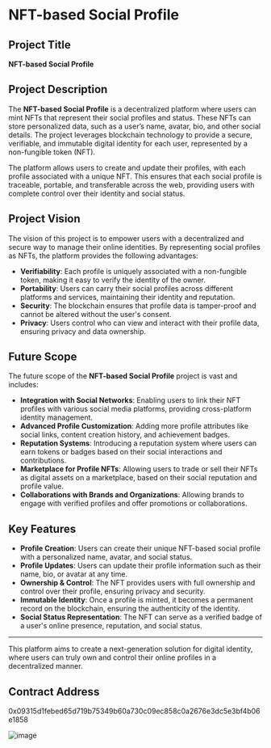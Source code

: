 # NFT-based Social Profile

## Project Title
**NFT-based Social Profile**

## Project Description
The **NFT-based Social Profile** is a decentralized platform where users can mint NFTs that represent their social profiles and status. These NFTs can store personalized data, such as a user’s name, avatar, bio, and other social details. The project leverages blockchain technology to provide a secure, verifiable, and immutable digital identity for each user, represented by a non-fungible token (NFT).

The platform allows users to create and update their profiles, with each profile associated with a unique NFT. This ensures that each social profile is traceable, portable, and transferable across the web, providing users with complete control over their identity and social status.

## Project Vision
The vision of this project is to empower users with a decentralized and secure way to manage their online identities. By representing social profiles as NFTs, the platform provides the following advantages:

- **Verifiability**: Each profile is uniquely associated with a non-fungible token, making it easy to verify the identity of the owner.
- **Portability**: Users can carry their social profiles across different platforms and services, maintaining their identity and reputation.
- **Security**: The blockchain ensures that profile data is tamper-proof and cannot be altered without the user's consent.
- **Privacy**: Users control who can view and interact with their profile data, ensuring privacy and data ownership.

## Future Scope
The future scope of the **NFT-based Social Profile** project is vast and includes:

- **Integration with Social Networks**: Enabling users to link their NFT profiles with various social media platforms, providing cross-platform identity management.
- **Advanced Profile Customization**: Adding more profile attributes like social links, content creation history, and achievement badges.
- **Reputation Systems**: Introducing a reputation system where users can earn tokens or badges based on their social interactions and contributions.
- **Marketplace for Profile NFTs**: Allowing users to trade or sell their NFTs as digital assets on a marketplace, based on their social reputation and profile value.
- **Collaborations with Brands and Organizations**: Allowing brands to engage with verified profiles and offer promotions or collaborations.

## Key Features
- **Profile Creation**: Users can create their unique NFT-based social profile with a personalized name, avatar, and social status.
- **Profile Updates**: Users can update their profile information such as their name, bio, or avatar at any time.
- **Ownership & Control**: The NFT provides users with full ownership and control over their profile, ensuring privacy and security.
- **Immutable Identity**: Once a profile is minted, it becomes a permanent record on the blockchain, ensuring the authenticity of the identity.
- **Social Status Representation**: The NFT can serve as a verified badge of a user's online presence, reputation, and social status.

---

This platform aims to create a next-generation solution for digital identity, where users can truly own and control their online profiles in a decentralized manner.
## Contract Address
0x09315d1febed65d719b75349b60a730c09ec858c0a2676e3dc5e3bf4b06e1858

![image](https://github.com/user-attachments/assets/f08adc34-7e5f-4531-9617-12ec9aa2530c)


